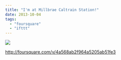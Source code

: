 ```yaml
---
title: "I'm at Millbrae Caltrain Station!"
date: 2013-10-04
tags: 
  - "foursquare"
  - "ifttt"
---
```


![](images/staticmap?center=37.600224206809074,-122.38683700561523&zoom=16&size=710x440&maptype=roadmap&sensor=false&markers=color:red%7C37.600224206809074,-122.38683700561523)  
  
http://foursquare.com/v/4a568ab2f964a5205ab51fe3

